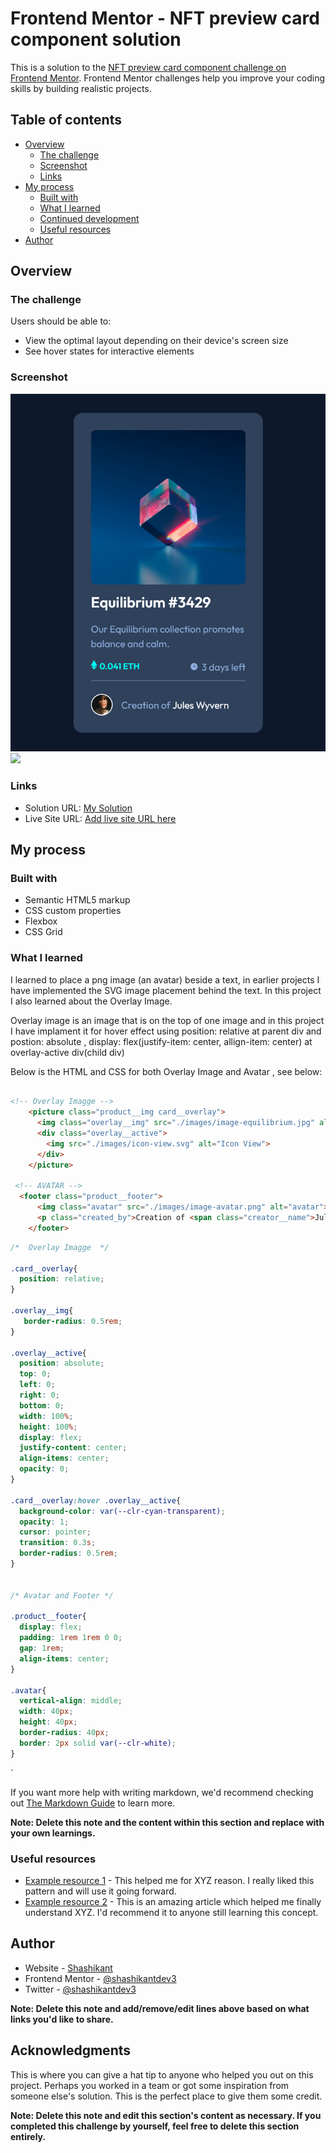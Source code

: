 # Frontend Mentor - NFT preview card component solution

This is a solution to the [NFT preview card component challenge on Frontend Mentor](https://www.frontendmentor.io/challenges/nft-preview-card-component-SbdUL_w0U). Frontend Mentor challenges help you improve your coding skills by building realistic projects. 

## Table of contents

- [Overview](#overview)
  - [The challenge](#the-challenge)
  - [Screenshot](#screenshot)
  - [Links](#links)
- [My process](#my-process)
  - [Built with](#built-with)
  - [What I learned](#what-i-learned)
  - [Continued development](#continued-development)
  - [Useful resources](#useful-resources)
- [Author](#author)


## Overview

### The challenge

Users should be able to:

- View the optimal layout depending on their device's screen size
- See hover states for interactive elements

### Screenshot

![](./screenshot-mobile.png)
![](./screenshot-desktop.pn)

### Links

- Solution URL: [My Solution](https://github.com/shashikantdev3/FrontendMentor-order-summary-component-main)
- Live Site URL: [Add live site URL here](https://shashikantdev3.github.io/FrontendMentor-order-summary-component-main)

## My process

### Built with

- Semantic HTML5 markup
- CSS custom properties
- Flexbox
- CSS Grid


### What I learned

I learned to place a png image (an avatar) beside a text, in earlier projects I have implemented the SVG image placement behind the text. In this project I also learned about the Overlay Image.

Overlay image is an image that is on the top of one image and in this project I have implament it for hover effect using position: relative at parent div and postion: absolute , display: flex(justify-item: center, allign-item: center) at overlay-active div(child div)

Below is the HTML and CSS for both Overlay Image and Avatar
, see below:

```html

<!-- Overlay Imagge -->
    <picture class="product__img card__overlay">
      <img class="overlay__img" src="./images/image-equilibrium.jpg" alt="">
      <div class="overlay__active">
        <img src="./images/icon-view.svg" alt="Icon View">
      </div>
    </picture>

 <!-- AVATAR -->
  <footer class="product__footer">
      <img class="avatar" src="./images/image-avatar.png" alt="avatar">
      <p class="created_by">Creation of <span class="creator__name">Jules Wyvern</span></p>
    </footer>

```
```css
/*  Overlay Imagge  */

.card__overlay{
  position: relative;
}

.overlay__img{
   border-radius: 0.5rem;
}

.overlay__active{
  position: absolute;
  top: 0;
  left: 0;
  right: 0;
  bottom: 0;
  width: 100%;
  height: 100%;
  display: flex;
  justify-content: center;
  align-items: center;
  opacity: 0;
}

.card__overlay:hover .overlay__active{
  background-color: var(--clr-cyan-transparent);
  opacity: 1;
  cursor: pointer;
  transition: 0.3s;
  border-radius: 0.5rem;
}


/* Avatar and Footer */

.product__footer{
  display: flex;
  padding: 1rem 1rem 0 0;
  gap: 1rem;
  align-items: center;
}

.avatar{
  vertical-align: middle;
  width: 40px;
  height: 40px;
  border-radius: 40px;
  border: 2px solid var(--clr-white);
}

```
`

If you want more help with writing markdown, we'd recommend checking out [The Markdown Guide](https://www.markdownguide.org/) to learn more.

**Note: Delete this note and the content within this section and replace with your own learnings.**


### Useful resources

- [Example resource 1](https://www.example.com) - This helped me for XYZ reason. I really liked this pattern and will use it going forward.
- [Example resource 2](https://www.example.com) - This is an amazing article which helped me finally understand XYZ. I'd recommend it to anyone still learning this concept.


## Author

- Website - [Shashikant](https://www.your-site.com)
- Frontend Mentor - [@shashikantdev3](https://www.frontendmentor.io/profile/shashikantdev3)
- Twitter - [@shashikantdev3](https://www.twitter.com/shashikantdev3)

**Note: Delete this note and add/remove/edit lines above based on what links you'd like to share.**

## Acknowledgments

This is where you can give a hat tip to anyone who helped you out on this project. Perhaps you worked in a team or got some inspiration from someone else's solution. This is the perfect place to give them some credit.

**Note: Delete this note and edit this section's content as necessary. If you completed this challenge by yourself, feel free to delete this section entirely.**
